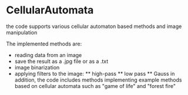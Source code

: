 # CellularAutomata
the code supports various cellular automaton based methods and image manipulation

The implemented methods are:
* reading data from an image
* save the result as a .jpg file or as a .txt
* image binarization
* applying filters to the image:
** high-pass
** low pass
** Gauss
in addition, the code includes methods implementing example methods based on cellular automata such as "game of life" and "forest fire"
